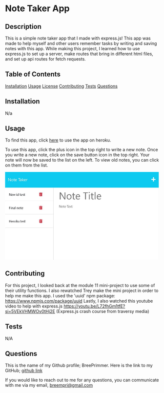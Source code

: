 # Note Taker App

## Description

This is a simple note taker app that I made with express.js! This app was made to help myself and other users remember tasks by writing and saving notes with this app. While making this project, I learned how to use express.js to set up a server, make routes that bring in different html files, and set up api routes for fetch requests.

## Table of Contents

[Installation](##installation)
[Usage](##usage)
[License](##license)
[Contributing](##contributing)
[Tests](##tests)
[Questions](##questions)

## Installation

N/a

## Usage 

To find this app, click [here](https://guarded-dawn-27731-ee7ac0414d3b.herokuapp.com/) to use the app on heroku.

To use this app, click the plus icon in the top right to write a new note. Once you write a new note, click on the save button icon in the top right. Your note will now be saved to the list on the left. To view old notes, you can click on them from the list.

![screenshot](./public/assets/images/note-app-sc.JPG)

## Contributing

For this project, I looked back at the module 11 mini-project to use some of their utility functions. I also rewatched Trey make the mini project in order to help me make this app. I used the 'uuid' npm package: https://www.npmjs.com/package/uuid Lastly, I also watched this youtube video to help with express.js https://youtu.be/L72fhGm1tfE?si=5VEkVHMWOv0tHj2E (Express.js crash course from traversy media)

## Tests

N/A

## Questions

This is the name of my Github profile; BreePrimmer. 
Here is the link to my GitHub; [github link](https://github.com/BreePrimmer)

If you would like to reach out to me for any questions, you can communicate with me via my email, breempri@gmail.com
